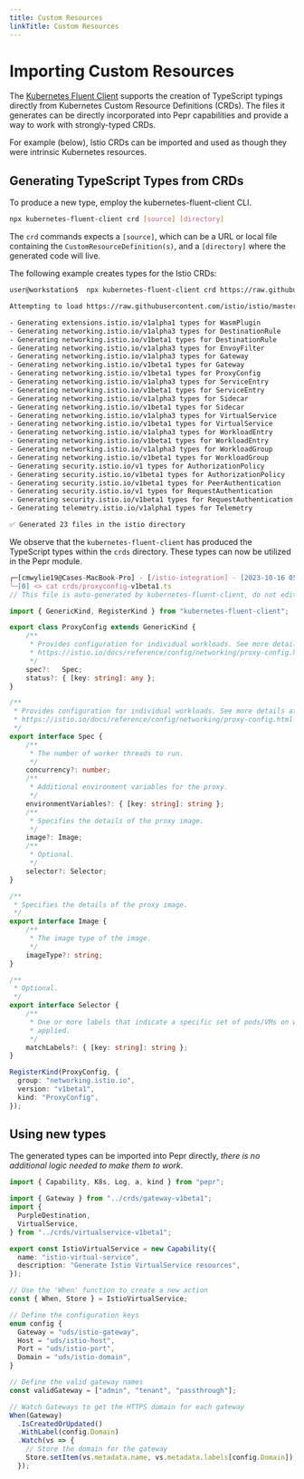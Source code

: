 ```yaml
---
title: Custom Resources
linkTitle: Custom Resources
---
```



# Importing Custom Resources


The [Kubernetes Fluent Client](https://github.com/defenseunicorns/kubernetes-fluent-client) supports the creation of TypeScript typings directly from Kubernetes Custom Resource Definitions (CRDs).  The files it generates can be directly incorporated into Pepr capabilities and provide a way to work with strongly-typed CRDs.

For example (below), Istio CRDs can be imported and used as though they were intrinsic Kubernetes resources.


## Generating TypeScript Types from CRDs

To produce a new type, employ the kubernetes-fluent-client CLI.

```bash
npx kubernetes-fluent-client crd [source] [directory]
```

The `crd` commands expects a `[source]`, which can be a URL or local file containing the `CustomResourceDefinition(s)`, and a `[directory]` where the generated code will live.

The following example creates types for the Istio CRDs:

```bash
user@workstation$  npx kubernetes-fluent-client crd https://raw.githubusercontent.com/istio/istio/master/manifests/charts/base/crds/crd-all.gen.yaml crds

Attempting to load https://raw.githubusercontent.com/istio/istio/master/manifests/charts/base/crds/crd-all.gen.yaml as a URL

- Generating extensions.istio.io/v1alpha1 types for WasmPlugin
- Generating networking.istio.io/v1alpha3 types for DestinationRule
- Generating networking.istio.io/v1beta1 types for DestinationRule
- Generating networking.istio.io/v1alpha3 types for EnvoyFilter
- Generating networking.istio.io/v1alpha3 types for Gateway
- Generating networking.istio.io/v1beta1 types for Gateway
- Generating networking.istio.io/v1beta1 types for ProxyConfig
- Generating networking.istio.io/v1alpha3 types for ServiceEntry
- Generating networking.istio.io/v1beta1 types for ServiceEntry
- Generating networking.istio.io/v1alpha3 types for Sidecar
- Generating networking.istio.io/v1beta1 types for Sidecar
- Generating networking.istio.io/v1alpha3 types for VirtualService
- Generating networking.istio.io/v1beta1 types for VirtualService
- Generating networking.istio.io/v1alpha3 types for WorkloadEntry
- Generating networking.istio.io/v1beta1 types for WorkloadEntry
- Generating networking.istio.io/v1alpha3 types for WorkloadGroup
- Generating networking.istio.io/v1beta1 types for WorkloadGroup
- Generating security.istio.io/v1 types for AuthorizationPolicy
- Generating security.istio.io/v1beta1 types for AuthorizationPolicy
- Generating security.istio.io/v1beta1 types for PeerAuthentication
- Generating security.istio.io/v1 types for RequestAuthentication
- Generating security.istio.io/v1beta1 types for RequestAuthentication
- Generating telemetry.istio.io/v1alpha1 types for Telemetry

✅ Generated 23 files in the istio directory
```

We observe that the `kubernetes-fluent-client` has produced the TypeScript types within the `crds` directory. These types can now be utilized in the Pepr module.

```typescript
┌─[cmwylie19@Cases-MacBook-Pro] - [/istio-integration] - [2023-10-16 05:46:38]
└─[0] <> cat crds/proxyconfig-v1beta1.ts
// This file is auto-generated by kubernetes-fluent-client, do not edit manually

import { GenericKind, RegisterKind } from "kubernetes-fluent-client";

export class ProxyConfig extends GenericKind {
    /**
     * Provides configuration for individual workloads. See more details at:
     * https://istio.io/docs/reference/config/networking/proxy-config.html
     */
    spec?:   Spec;
    status?: { [key: string]: any };
}

/**
 * Provides configuration for individual workloads. See more details at:
 * https://istio.io/docs/reference/config/networking/proxy-config.html
 */
export interface Spec {
    /**
     * The number of worker threads to run.
     */
    concurrency?: number;
    /**
     * Additional environment variables for the proxy.
     */
    environmentVariables?: { [key: string]: string };
    /**
     * Specifies the details of the proxy image.
     */
    image?: Image;
    /**
     * Optional.
     */
    selector?: Selector;
}

/**
 * Specifies the details of the proxy image.
 */
export interface Image {
    /**
     * The image type of the image.
     */
    imageType?: string;
}

/**
 * Optional.
 */
export interface Selector {
    /**
     * One or more labels that indicate a specific set of pods/VMs on which a policy should be
     * applied.
     */
    matchLabels?: { [key: string]: string };
}

RegisterKind(ProxyConfig, {
  group: "networking.istio.io",
  version: "v1beta1",
  kind: "ProxyConfig",
});
```

## Using new types

The generated types can be imported into Pepr directly, _there is no additional logic needed to make them to work_. 

```typescript
import { Capability, K8s, Log, a, kind } from "pepr";

import { Gateway } from "../crds/gateway-v1beta1";
import {
  PurpleDestination,
  VirtualService,
} from "../crds/virtualservice-v1beta1";

export const IstioVirtualService = new Capability({
  name: "istio-virtual-service",
  description: "Generate Istio VirtualService resources",
});

// Use the 'When' function to create a new action
const { When, Store } = IstioVirtualService;

// Define the configuration keys
enum config {
  Gateway = "uds/istio-gateway",
  Host = "uds/istio-host",
  Port = "uds/istio-port",
  Domain = "uds/istio-domain",
}

// Define the valid gateway names
const validGateway = ["admin", "tenant", "passthrough"];

// Watch Gateways to get the HTTPS domain for each gateway
When(Gateway)
  .IsCreatedOrUpdated()
  .WithLabel(config.Domain)
  .Watch(vs => {
    // Store the domain for the gateway
    Store.setItem(vs.metadata.name, vs.metadata.labels[config.Domain]);
  });
```
